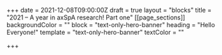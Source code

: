 +++
date = 2021-12-08T09:00:00Z
draft = true
layout = "blocks"
title = "2021 – A year in axSpA research! Part one"
[[page_sections]]
backgroundColor = ""
block = "text-only-hero-banner"
heading = "Hello Everyone!"
template = "text-only-hero-banner"
textColor = ""

+++
